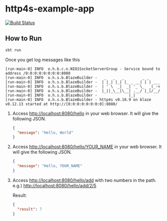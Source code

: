 http4s-example-app
==================
[![Build Status](https://semaphoreci.com/api/v1/kevin-lee/http4s-example-app/branches/master/badge.svg)](https://semaphoreci.com/kevin-lee/http4s-example-app)

How to Run
----------
```bash
sbt run
```

Once you get log messages like this
```sbtshell
[run-main-0] INFO  o.h.b.c.n.NIO1SocketServerGroup - Service bound to address /0:0:0:0:0:0:0:0:8080
[run-main-0] INFO  o.h.s.b.BlazeBuilder -   _   _   _        _ _
[run-main-0] INFO  o.h.s.b.BlazeBuilder -  | |_| |_| |_ _ __| | | ___
[run-main-0] INFO  o.h.s.b.BlazeBuilder -  | ' \  _|  _| '_ \_  _(_-<
[run-main-0] INFO  o.h.s.b.BlazeBuilder -  |_||_\__|\__| .__/ |_|/__/
[run-main-0] INFO  o.h.s.b.BlazeBuilder -              |_|
[run-main-0] INFO  o.h.s.b.BlazeBuilder - http4s v0.18.9 on blaze v0.12.13 started at http://[0:0:0:0:0:0:0:0]:8080/
```

1. Access [http://localhost:8080/hello](http://localhost:8080/hello) in your web browser. It will give the following JSON.
    ```json
    {
      "message": "Hello, World"
    }
    ```

2. Access [http://localhost:8080/hello/YOUR_NAME](http://localhost:8080/hello/YOUR_NAME) in your web browser. It will give the following JSON.
    ```json
    {
      "message": "Hello, YOUR_NAME"
    }
    ``` 

3. Access [http://localhost:8080/hello/add](http://localhost:8080/hello/add) with two numbers in the path.
e.g.) [http://localhost:8080/hello/add/2/5](http://localhost:8080/hello/add/2/5)
    
    Result:
    ```json
    {
      "result": 7
    }
    ```